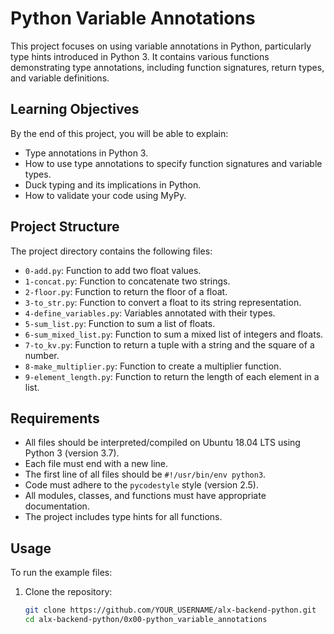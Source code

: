 # Python Variable Annotations

This project focuses on using variable annotations in Python, particularly type hints introduced in Python 3. It contains various functions demonstrating type annotations, including function signatures, return types, and variable definitions.

## Learning Objectives

By the end of this project, you will be able to explain:

- Type annotations in Python 3.
- How to use type annotations to specify function signatures and variable types.
- Duck typing and its implications in Python.
- How to validate your code using MyPy.

## Project Structure

The project directory contains the following files:

- `0-add.py`: Function to add two float values.
- `1-concat.py`: Function to concatenate two strings.
- `2-floor.py`: Function to return the floor of a float.
- `3-to_str.py`: Function to convert a float to its string representation.
- `4-define_variables.py`: Variables annotated with their types.
- `5-sum_list.py`: Function to sum a list of floats.
- `6-sum_mixed_list.py`: Function to sum a mixed list of integers and floats.
- `7-to_kv.py`: Function to return a tuple with a string and the square of a number.
- `8-make_multiplier.py`: Function to create a multiplier function.
- `9-element_length.py`: Function to return the length of each element in a list.

## Requirements

- All files should be interpreted/compiled on Ubuntu 18.04 LTS using Python 3 (version 3.7).
- Each file must end with a new line.
- The first line of all files should be `#!/usr/bin/env python3`.
- Code must adhere to the `pycodestyle` style (version 2.5).
- All modules, classes, and functions must have appropriate documentation.
- The project includes type hints for all functions.

## Usage

To run the example files:

1. Clone the repository:

   ```bash
   git clone https://github.com/YOUR_USERNAME/alx-backend-python.git
   cd alx-backend-python/0x00-python_variable_annotations
